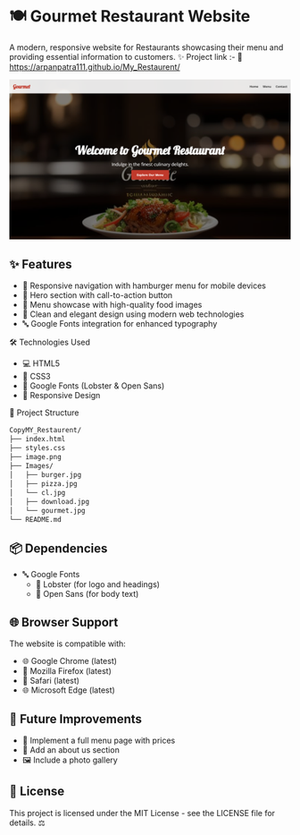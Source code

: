 # 🍽️ Gourmet Restaurant Website
A modern, responsive website for Restaurants showcasing their menu and providing essential information to customers. ✨
Project link :- 🔗 https://arpanpatra111.github.io/My_Restaurent/

![Website Screenshot](image.png)

## ✨ Features

- 📱 Responsive navigation with hamburger menu for mobile devices
- 🎯 Hero section with call-to-action button
- 🍕 Menu showcase with high-quality food images
- 🎨 Clean and elegant design using modern web technologies
- 🔤 Google Fonts integration for enhanced typography

🛠️ Technologies Used

- 💻 HTML5
- 🎨 CSS3
- 📝 Google Fonts (Lobster & Open Sans)
- 📱 Responsive Design

📁 Project Structure
```
CopyMY_Restaurent/
├── index.html
├── styles.css
├── image.png
├── Images/
│   ├── burger.jpg
│   ├── pizza.jpg
│   └── cl.jpg
│   ├── download.jpg
│   └── gourmet.jpg
└── README.md
```

## 📦 Dependencies

- 🔤 Google Fonts
  - 📝 Lobster (for logo and headings)
  - 📝 Open Sans (for body text)



## 🌐 Browser Support
The website is compatible with:

- 🌐 Google Chrome (latest)
- 🦊 Mozilla Firefox (latest)
- 🧭 Safari (latest)
- 🌐 Microsoft Edge (latest)

## 🚀 Future Improvements

- 📜 Implement a full menu page with prices
- 📝 Add an about us section
- 🖼️ Include a photo gallery

## 📄 License
This project is licensed under the MIT License - see the LICENSE file for details. ⚖️